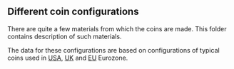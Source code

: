 ## Different coin configurations

There are quite a few materials from 
which the coins are made. This folder
contains description of such materials.

The data for these configurations are
based on configurations of typical
coins used in 
[USA](https://www.usmint.gov/learn/coin-and-medal-programs/coin-specifications), 
[UK](https://en.wikipedia.org/wiki/Coins_of_the_pound_sterling#Circulating_coinage) and 
[EU](https://en.wikipedia.org/wiki/Euro_coins#Specification) Eurozone.
